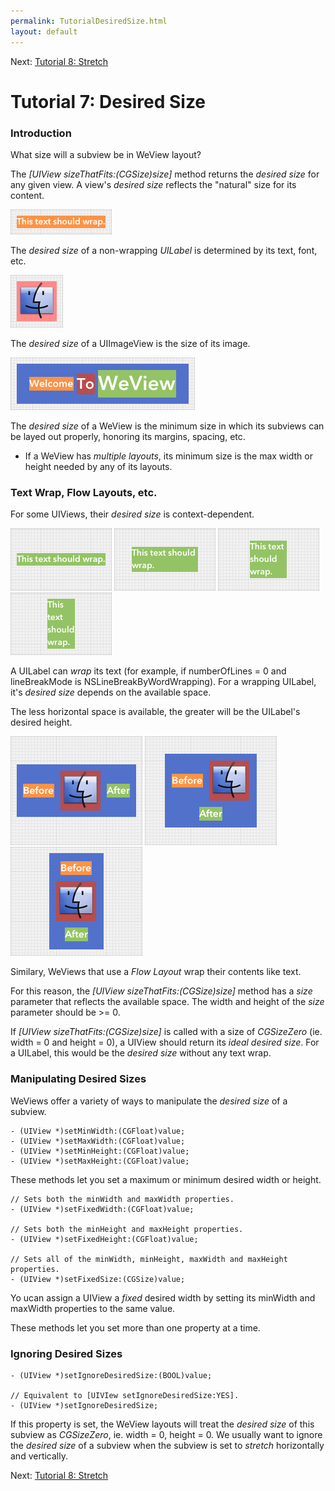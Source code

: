 ```yaml
---
permalink: TutorialDesiredSize.html
layout: default
---
```


Next\: [Tutorial 8: Stretch](TutorialStretch.html)

Tutorial 7: Desired Size
==

<!-- TEMPLATE START -->

### Introduction

What size will a subview be in WeView layout?

The _\[UIView sizeThatFits:(CGSize)size\]_ method returns the _desired size_ for any given view.  A view's _desired size_ reflects the "natural" size for its content.

![Layout Snapshot](images/snapshot-DA93EC7C-4F70-4ED7-BDBE-8A59653911FA-27667-0006BEA3B59FF297-0.png)

The _desired size_ of a non-wrapping _UILabel_ is determined by its text, font, etc.

![Layout Snapshot](images/snapshot-833C1973-01D5-46B5-B5D9-336ECFB27C2E-27936-0006BED475482CF7-0.png)

The _desired size_ of a UIImageView is the size of its image.

![Layout Snapshot](images/snapshot-D6C32D2A-FAD5-4C82-A0CB-B2EBDEC05D6A-24400-0006B8654F081079-0.png)

The _desired size_ of a WeView is the minimum size in which its subviews can be layed out properly, honoring its margins, spacing, etc.  

* If a WeView has _multiple layouts_, its minimum size is the max width or height needed by any of its layouts.

### Text Wrap, Flow Layouts, etc.

For some UIViews, their _desired size_ is context-dependent.  

![Layout Snapshot](images/snapshot-54DD17C9-F409-4FCB-AAAF-E3B24C309433-28210-0006BF4AD6A66AE5-0.png)
![Layout Snapshot](images/snapshot-54DD17C9-F409-4FCB-AAAF-E3B24C309433-28210-0006BF4AD6A66AE5-1.png)
![Layout Snapshot](images/snapshot-54DD17C9-F409-4FCB-AAAF-E3B24C309433-28210-0006BF4AD6A66AE5-2.png)
![Layout Snapshot](images/snapshot-54DD17C9-F409-4FCB-AAAF-E3B24C309433-28210-0006BF4AD6A66AE5-3.png)

A UILabel can _wrap_ its text (for example, if numberOfLines = 0 and lineBreakMode is NSLineBreakByWordWrapping).  For a wrapping UILabel, it's _desired size_ depends on the available space.  

The less horizontal space is available, the greater will be the UILabel's desired height.

![Layout Snapshot](images/snapshot-68DF0B1C-EB1C-4ABB-A1B8-D10AECD47082-29621-0006C114C564175B-0.png)
![Layout Snapshot](images/snapshot-68DF0B1C-EB1C-4ABB-A1B8-D10AECD47082-29621-0006C114C564175B-1.png)
![Layout Snapshot](images/snapshot-68DF0B1C-EB1C-4ABB-A1B8-D10AECD47082-29621-0006C114C564175B-2.png)

Similary, WeViews that use a _Flow Layout_ wrap their contents like text.

For this reason, the _\[UIView sizeThatFits:(CGSize)size\]_ method has a _size_ parameter that reflects the available space. The width and height of the _size_ parameter should be >= 0.

If _\[UIView sizeThatFits:(CGSize)size\]_ is called with a size of _CGSizeZero_ (ie. width = 0 and height = 0), a UIView should return its _ideal desired size_.  For a UILabel, this would be the _desired size_ without any text wrap.



### Manipulating Desired Sizes

WeViews offer a variety of ways to manipulate the _desired size_ of a subview.

	- (UIView *)setMinWidth:(CGFloat)value;
	- (UIView *)setMaxWidth:(CGFloat)value;
	- (UIView *)setMinHeight:(CGFloat)value;
	- (UIView *)setMaxHeight:(CGFloat)value;

These methods let you set a maximum or minimum desired width or height.

	// Sets both the minWidth and maxWidth properties.
	- (UIView *)setFixedWidth:(CGFloat)value;
	
	// Sets both the minHeight and maxHeight properties.
	- (UIView *)setFixedHeight:(CGFloat)value;
	
	// Sets all of the minWidth, minHeight, maxWidth and maxHeight properties.
	- (UIView *)setFixedSize:(CGSize)value;

Yo ucan assign a UIView a _fixed_ desired width by setting its minWidth and maxWidth properties to the same value.

These methods let you set more than one property at a time.  


### Ignoring Desired Sizes

	- (UIView *)setIgnoreDesiredSize:(BOOL)value;
	
	// Equivalent to [UIVIew setIgnoreDesiredSize:YES].
	- (UIView *)setIgnoreDesiredSize;

If this property is set, the WeView layouts will treat the _desired size_ of this subview as _CGSizeZero_, ie. width = 0, height = 0.  We usually want to ignore the _desired size_ of a subview when the subview is set to _stretch_ horizontally and vertically.



<!-- TEMPLATE END -->

Next\: [Tutorial 8: Stretch](TutorialStretch.html)